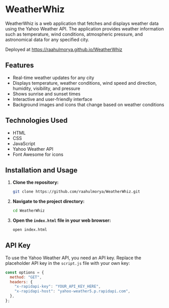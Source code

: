 # WeatherWhiz

WeatherWhiz is a web application that fetches and displays weather data using the Yahoo Weather API. The application provides weather information such as temperature, wind conditions, atmospheric pressure, and astronomical data for any specified city.

Deployed at https://raahulmorya.github.io/WeatherWhiz

## Features

- Real-time weather updates for any city
- Displays temperature, weather conditions, wind speed and direction, humidity, visibility, and pressure
- Shows sunrise and sunset times
- Interactive and user-friendly interface
- Background images and icons that change based on weather conditions

## Technologies Used

- HTML
- CSS
- JavaScript
- Yahoo Weather API
- Font Awesome for icons

## Installation and Usage

1. **Clone the repository:**
    ```sh
    git clone https://github.com/raahulmorya/WeatherWhiz.git
    ```

2. **Navigate to the project directory:**
    ```sh
    cd WeatherWhiz
    ```

3. **Open the `index.html` file in your web browser:**
    ```sh
    open index.html
    ```

## API Key

To use the Yahoo Weather API, you need an API key. Replace the placeholder API key in the `script.js` file with your own key:

```javascript
const options = {
  method: "GET",
  headers: {
    "x-rapidapi-key": "YOUR_API_KEY_HERE",
    "x-rapidapi-host": "yahoo-weather5.p.rapidapi.com",
  },
};
